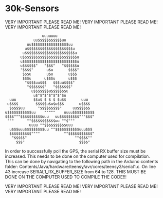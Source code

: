 # 30k-Sensors

VERY IMPORTANT PLEASE READ ME! VERY IMPORTANT PLEASE READ ME! VERY IMPORTANT PLEASE READ ME!

                     uuuuuuu
                 uu$$$$$$$$$$$uu
              uu$$$$$$$$$$$$$$$$$uu
             u$$$$$$$$$$$$$$$$$$$$$u
            u$$$$$$$$$$$$$$$$$$$$$$$u
           u$$$$$$$$$$$$$$$$$$$$$$$$$u
           u$$$$$$$$$$$$$$$$$$$$$$$$$u
           u$$$$$$"   "$$$"   "$$$$$$u
           "$$$$"      u$u       $$$$"
            $$$u       u$u       u$$$
            $$$u      u$$$u      u$$$
             "$$$$uu$$$   $$$uu$$$$"
              "$$$$$$$"   "$$$$$$$"
                u$$$$$$$u$$$$$$$u
                 u$"$"$"$"$"$"$u
      uuu        $$u$ $ $ $ $u$$       uuu
     u$$$$        $$$$$u$u$u$$$       u$$$$
      $$$$$uu      "$$$$$$$$$"     uu$$$$$$
    u$$$$$$$$$$$uu    """""    uuuu$$$$$$$$$$
    $$$$"""$$$$$$$$$$uuu   uu$$$$$$$$$"""$$$"
     """      ""$$$$$$$$$$$uu ""$"""
               uuuu ""$$$$$$$$$$uuu
      u$$$uuu$$$$$$$$$uu ""$$$$$$$$$$$uuu$$$
      $$$$$$$$$$""""           ""$$$$$$$$$$$"
       "$$$$$"                      ""$$$$""
         $$$"                         $$$$"

In order to successfully poll the GPS, the serial RX buffer size must be increased. This needs
to be done on the computer used for compilation. This can be done by navigating to the following
path in the Arduino contents folder: ‎⁨Contents⁩/⁨Java⁩/⁨hardware⁩/⁨teensy⁩/⁨avr⁩/⁨cores⁩/⁨teensy3⁩/serial1.c.
On line 43 increase SERIAL1_RX_BUFFER_SIZE from 64 to 128.
THIS MUST BE DONE ON THE COMPUTER USED TO COMPILE THE CODE!!!

VERY IMPORTANT PLEASE READ ME! VERY IMPORTANT PLEASE READ ME! VERY IMPORTANT PLEASE READ ME!
